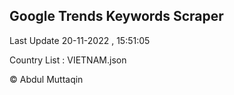 

## Google Trends Keywords Scraper 
 
Last Update 20-11-2022 , 15:51:05

Country List :
VIETNAM.json



© Abdul Muttaqin 
